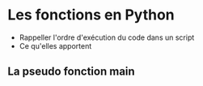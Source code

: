# Les fonctions en Python

- Rappeller l'ordre d'exécution du code dans un script
- Ce qu'elles apportent

## La pseudo fonction main